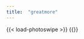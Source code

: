 ```yaml
---
title:  "greatmore"
---
```

{{< load-photoswipe >}}
{{<gallery dir="img/gallery/greatmore" caption-effect="none" />}}
